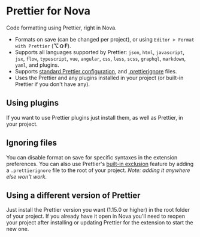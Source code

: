 # Prettier for Nova

Code formatting using Prettier, right in Nova.

- Formats on save (can be changed per project), or using `Editor > Format with Prettier` (**⌥⇧F**).
- Supports all languages supported by Prettier: `json`, `html`, `javascript`, `jsx`, `flow`, `typescript`, `vue`, `angular`, `css`, `less`, `scss`, `graphql`, `markdown`, `yaml`, and plugins.
- Supports [standard Prettier configuration](https://prettier.io/docs/en/configuration.html), and [.prettierignore](https://prettier.io/docs/en/ignore.html) files.
- Uses the Prettier and any plugins installed in your project (or built-in Prettier if you don't have any).

## Using plugins

If you want to use Prettier plugins just install them, as well as Prettier, in your project.

## Ignoring files

You can disable format on save for specific syntaxes in the extension preferences.
You can also use Prettier's [built-in exclusion](https://prettier.io/docs/en/ignore.html#ignoring-files) feature by adding a `.prettierignore` file to the root of your project. _Note: adding it anywhere else won't work._

## Using a different version of Prettier

Just install the Prettier version you want (1.15.0 or higher) in the root folder of your project. If you already have it open in Nova you'll need to reopen your project after installing or updating Prettier for the extension to start the new one.
